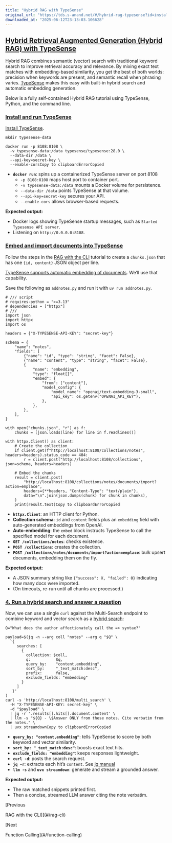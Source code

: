 ```yaml
---
title: "Hybrid RAG with TypeSense"
original_url: "https://tds.s-anand.net/#/hybrid-rag-typesense?id=install-and-run-typesense"
downloaded_at: "2025-06-12T23:13:03.106628"
---
```


[Hybrid Retrieval Augmented Generation (Hybrid RAG) with TypeSense](#/hybrid-rag-typesense?id=hybrid-retrieval-augmented-generation-hybrid-rag-with-typesense)
--------------------------------------------------------------------------------------------------------------------------------------------------------------

Hybrid RAG combines semantic (vector) search with traditional keyword search to improve retrieval accuracy and relevance. By mixing exact text matches with embedding-based similarity, you get the best of both worlds: precision when keywords are present, and semantic recall when phrasing varies. [TypeSense](https://typesense.org/) makes this easy with built-in hybrid search and automatic embedding generation.

Below is a fully self-contained Hybrid RAG tutorial using TypeSense, Python, and the command line.

### [Install and run TypeSense](#/hybrid-rag-typesense?id=install-and-run-typesense)

[Install TypeSense](https://typesense.org/docs/guide/install-typesense.html).

```
mkdir typesense-data

docker run -p 8108:8108 \
  -v typesense-data:/data typesense/typesense:28.0 \
  --data-dir /data \
  --api-key=secret-key \
  --enable-corsCopy to clipboardErrorCopied
```

* **`docker run`**: spins up a containerized TypeSense server on port 8108
  + `-p 8108:8108` maps host port to container port.
  + `-v typesense-data:/data` mounts a Docker volume for persistence.
  + `--data-dir /data` points TypeSense at that volume.
  + `--api-key=secret-key` secures your API.
  + `--enable-cors` allows browser-based requests.

**Expected output:**

* Docker logs showing TypeSense startup messages, such as `Started Typesense API server`.
* Listening on `http://0.0.0.0:8108`.

### [Embed and import documents into TypeSense](#/hybrid-rag-typesense?id=embed-and-import-documents-into-typesense)

Follow the steps in the [RAG with the CLI](#/rag-cli) tutorial to create a `chunks.json` that has one `{id, content}` JSON object per line.

[TypeSense supports automatic embedding of documents](https://typesense.org/docs/28.0/api/vector-search.html#option-b-auto-embedding-generation-within-typesense). We’ll use that capability.

Save the following as `addnotes.py` and run it with `uv run addnotes.py`.

```
# /// script
# requires-python = ">=3.13"
# dependencies = ["httpx"]
# ///
import json
import httpx
import os

headers = {"X-TYPESENSE-API-KEY": "secret-key"}

schema = {
    "name": "notes",
    "fields": [
        {"name": "id", "type": "string", "facet": False},
        {"name": "content", "type": "string", "facet": False},
        {
            "name": "embedding",
            "type": "float[]",
            "embed": {
                "from": ["content"],
                "model_config": {
                    "model_name": "openai/text-embedding-3-small",
                    "api_key": os.getenv("OPENAI_API_KEY"),
                },
            },
        },
    ],
}

with open("chunks.json", "r") as f:
    chunks = [json.loads(line) for line in f.readlines()]

with httpx.Client() as client:
    # Create the collection
    if client.get(f"http://localhost:8108/collections/notes", headers=headers).status_code == 404:
        r = client.post("http://localhost:8108/collections", json=schema, headers=headers)

    # Embed the chunks
    result = client.post(
        "http://localhost:8108/collections/notes/documents/import?action=emplace",
        headers={**headers, "Content-Type": "text/plain"},
        data="\n".join(json.dumps(chunk) for chunk in chunks),
    )
    print(result.text)Copy to clipboardErrorCopied
```

* **`httpx.Client`**: an HTTP client for Python.
* **Collection schema**: `id` and `content` fields plus an `embedding` field with auto-generated embeddings from OpenAI.
* **Auto-embedding**: the `embed` block instructs TypeSense to call the specified model for each document.
* **`GET /collections/notes`**: checks existence.
* **`POST /collections`**: creates the collection.
* **`POST /collections/notes/documents/import?action=emplace`**: bulk upsert documents, embedding them on the fly.

**Expected output:**

* A JSON summary string like `{"success": X, "failed": 0}` indicating how many docs were imported.
* (On timeouts, re-run until all chunks are processed.)

### [4. Run a hybrid search and answer a question](#/hybrid-rag-typesense?id=_4-run-a-hybrid-search-and-answer-a-question)

Now, we can use a single `curl` against the Multi-Search endpoint to combine keyword and vector search as a [hybrid search](https://typesense.org/docs/28.0/api/vector-search.html#hybrid-search):

```
Q="What does the author affectionately call the => syntax?"

payload=$(jq -n --arg coll "notes" --arg q "$Q" \
  '{
     searches: [
       {
         collection: $coll,
         q:           $q,
         query_by:    "content,embedding",
         sort_by:     "_text_match:desc",
         prefix:      false,
         exclude_fields: "embedding"
       }
     ]
   }'
)
curl -s 'http://localhost:8108/multi_search' \
  -H "X-TYPESENSE-API-KEY: secret-key" \
  -d "$payload" \
  | jq -r '.results[].hits[].document.content' \
  | llm -s "${Q} - \$Answer ONLY from these notes. Cite verbatim from the notes." \
  | uvx streamdownCopy to clipboardErrorCopied
```

* **`query_by: "content,embedding"`**: tells TypeSense to score by both keyword and vector similarity.
* **`sort_by: "_text_match:desc"`**: boosts exact text hits.
* **`exclude_fields: "embedding"`**: keeps responses lightweight.
* **`curl -d`**: posts the search request.
* **`jq -r`**: extracts each hit’s `content`. See [jq manual](https://stedolan.github.io/jq/manual/)
* **`llm -s`** and **`uvx streamdown`**: generate and stream a grounded answer.

**Expected output:**

* The raw matched snippets printed first.
* Then a concise, streamed LLM answer citing the note verbatim.

[Previous

RAG with the CLI)](#/rag-cli)

[Next

Function Calling](#/function-calling)